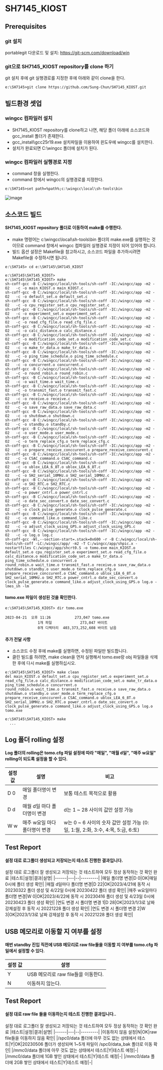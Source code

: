 # SH7145_KIOST

## Prerequisites
### git 설치
portablegit 다운로드 및 설치: https://git-scm.com/download/win
### git으로 SH7145_KIOST repository를 clone 하기
git 설치 후에 git 실행경로를 지정한 후에 아래와 같이 clone을 한다.
```
e:\SH7145>git clone https://github.com/Sung-Chun/SH7145_KIOST.git
```

## 빌드환경 셋업
### wingcc 컴파일러 설치
* SH7145_KIOST repository를 clone하고 나면, 해당 폴더 아래에 소스코드와 gcc_install 폴더가 존재한다.
* gcc_install\gcc25r19.exe 설치파일을 이용하여 윈도우에 wingcc를 설치한다.
* 설치가 완료되면 C:\wingcc 폴더에 설치가 된다.

### wingcc 컴파일러 실행경로 지정
* command 창을 실행한다.
* command 창에서 wingcc의 실행경로를 지정한다.
```
e:\SH7145>set path=%path%;c:\wingcc\local\sh-tools\bin
```
![image](https://user-images.githubusercontent.com/76480749/233659546-da3132ed-669a-4689-bbeb-2c504220d50d.png)

## 소스코드 빌드
#### SH7145_KIOST repository 폴더로 이동하여 make를 수행한다.
* make 명령어는 c:\wingcc\local\sh-tools\bin 폴더의 make.exe를 실행하는 것이므로 command 창에서 wingcc 컴파일러 실행경로 지정이 되어 있어야 합니다.
* 빌드 옵션 설정은 Makefile을 참고하시고, 소스코드 파일을 추가하시려면 Makefile을 수정하시면 됩니다.

```
e:\SH7145> cd e:\SH7145\SH7145_KIOST

e:\SH7145\SH7145_KIOST>
e:\SH7145\SH7145_KIOST> make
sh-coff-gcc -B C:/wingcc/local/sh-tools/sh-coff -IC:/wingcc/app -m2 -O2   -c -o main_KIOST.o main_KIOST.c
sh-coff-gcc -B C:/wingcc/local/sh-tools/sh-coff -IC:/wingcc/app -m2 -O2   -c -o default_set.o default_set.c
sh-coff-gcc -B C:/wingcc/local/sh-tools/sh-coff -IC:/wingcc/app -m2 -O2   -c -o cpu_register_set.o cpu_register_set.c
sh-coff-gcc -B C:/wingcc/local/sh-tools/sh-coff -IC:/wingcc/app -m2 -O2   -c -o experiment_set.o experiment_set.c
sh-coff-gcc -B C:/wingcc/local/sh-tools/sh-coff -IC:/wingcc/app -m2 -O2   -c -o read_cfg_file.o read_cfg_file.c
sh-coff-gcc -B C:/wingcc/local/sh-tools/sh-coff -IC:/wingcc/app -m2 -O2   -c -o calc_distance.o calc_distance.c
sh-coff-gcc -B C:/wingcc/local/sh-tools/sh-coff -IC:/wingcc/app -m2 -O2   -c -o modification_code_set.o modification_code_set.c
sh-coff-gcc -B C:/wingcc/local/sh-tools/sh-coff -IC:/wingcc/app -m2 -O2   -c -o make_tr_data.o make_tr_data.c
sh-coff-gcc -B C:/wingcc/local/sh-tools/sh-coff -IC:/wingcc/app -m2 -O2   -c -o ping_time_schedule.o ping_time_schedule.c
sh-coff-gcc -B C:/wingcc/local/sh-tools/sh-coff -IC:/wingcc/app -m2 -O2   -c -o concurrent.o concurrent.c
sh-coff-gcc -B C:/wingcc/local/sh-tools/sh-coff -IC:/wingcc/app -m2 -O2   -c -o round_robin.o round_robin.c
sh-coff-gcc -B C:/wingcc/local/sh-tools/sh-coff -IC:/wingcc/app -m2 -O2   -c -o wait_time.o wait_time.c
sh-coff-gcc -B C:/wingcc/local/sh-tools/sh-coff -IC:/wingcc/app -m2 -O2   -c -o transmit_fast.o transmit_fast.c
sh-coff-gcc -B C:/wingcc/local/sh-tools/sh-coff -IC:/wingcc/app -m2 -O2   -c -o receive.o receive.c
sh-coff-gcc -B C:/wingcc/local/sh-tools/sh-coff -IC:/wingcc/app -m2 -O2   -c -o save_raw_data.o save_raw_data.c
sh-coff-gcc -B C:/wingcc/local/sh-tools/sh-coff -IC:/wingcc/app -m2 -O2   -c -o shutdown.o shutdown.c
sh-coff-gcc -B C:/wingcc/local/sh-tools/sh-coff -IC:/wingcc/app -m2 -O2   -c -o standby.o standby.c
sh-coff-gcc -B C:/wingcc/local/sh-tools/sh-coff -IC:/wingcc/app -m2 -O2   -c -o user_mode.o user_mode.c
sh-coff-gcc -B C:/wingcc/local/sh-tools/sh-coff -IC:/wingcc/app -m2 -O2   -c -o term_replace_cfg.o term_replace_cfg.c
sh-coff-gcc -B C:/wingcc/local/sh-tools/sh-coff -IC:/wingcc/app -m2 -O2   -c -o prepare_receive_conccurent.o prepare_receive_conccurent.c
sh-coff-gcc -B C:/wingcc/local/sh-tools/sh-coff -IC:/wingcc/app -m2 -O2   -c -o CSAC_command.o CSAC_command.c
sh-coff-gcc -B C:/wingcc/local/sh-tools/sh-coff -IC:/wingcc/app -m2 -O2   -c -o ublox_LEA_6_8T.o ublox_LEA_6_8T.c
sh-coff-gcc -B C:/wingcc/local/sh-tools/sh-coff -IC:/wingcc/app -m2 -O2   -c -o SH2_serial_10MHz.o SH2_serial_10MHz.c
sh-coff-gcc -B C:/wingcc/local/sh-tools/sh-coff -IC:/wingcc/app -m2 -O2   -c -o SH2_RTC.o SH2_RTC.c
sh-coff-gcc -B C:/wingcc/local/sh-tools/sh-coff -IC:/wingcc/app -m2 -O2   -c -o power_cntrl.o power_cntrl.c
sh-coff-gcc -B C:/wingcc/local/sh-tools/sh-coff -IC:/wingcc/app -m2 -O2   -c -o date_sec_convert.o date_sec_convert.c
sh-coff-gcc -B C:/wingcc/local/sh-tools/sh-coff -IC:/wingcc/app -m2 -O2   -c -o clock_pulse_generate.o clock_pulse_generate.c
sh-coff-gcc -B C:/wingcc/local/sh-tools/sh-coff -IC:/wingcc/app -m2 -O2   -c -o command_like.o command_like.c
sh-coff-gcc -B C:/wingcc/local/sh-tools/sh-coff -IC:/wingcc/app -m2 -O2   -c -o adjust_clock_using_GPS.o adjust_clock_using_GPS.c
sh-coff-gcc -B C:/wingcc/local/sh-tools/sh-coff -IC:/wingcc/app -m2 -O2   -c -o log.o log.c
sh-coff-gcc -Wl,--section-start=.stack=0x600 -r -B C:/wingcc/local/sh-tools/sh-coff -LC:/wingcc/app/ -m2 -T C:/wingcc/app/shpic.x -nostartfiles C:/wingcc/app/shcrt0.S -o tomo.exe main_KIOST.o default_set.o cpu_register_set.o experiment_set.o read_cfg_file.o calc_distance.o modification_code_set.o make_tr_data.o ping_time_schedule.o concurrent.o
round_robin.o wait_time.o transmit_fast.o receive.o save_raw_data.o shutdown.o standby.o user_mode.o term_replace_cfg.o prepare_receive_conccurent.o CSAC_command.o ublox_LEA_6_8T.o SH2_serial_10MHz.o SH2_RTC.o power_cntrl.o date_sec_convert.o clock_pulse_generate.o command_like.o adjust_clock_using_GPS.o log.o -lmes_sh -lm
```

#### tomo.exe 파일이 생성된 것을 확인한다.
```
e:\SH7145\SH7145_KIOST> dir tomo.exe

2023-04-21  오후 11:26           273,047 tomo.exe
               1개 파일             273,047 바이트
               0개 디렉터리  403,373,252,608 바이트 남음
```

#### 추가 전달 사항
* 소스코드 수정 후에 make를 실행하면, 수정된 파일만 빌드합니다.
* 클린 빌드를 하려면, make clean을 먼저 실행해서 tomo.exe랑 obj 파일들을 삭제한 후에 다시 make를 실행하십시오.

```
e:\SH7145\SH7145_KIOST> make clean
del main_KIOST.o default_set.o cpu_register_set.o experiment_set.o read_cfg_file.o calc_distance.o modification_code_set.o make_tr_data.o ping_time_schedule.o concurrent.o
round_robin.o wait_time.o transmit_fast.o receive.o save_raw_data.o shutdown.o standby.o user_mode.o term_replace_cfg.o prepare_receive_conccurent.o CSAC_command.o ublox_LEA_6_8T.o SH2_serial_10MHz.o SH2_RTC.o power_cntrl.o date_sec_convert.o clock_pulse_generate.o command_like.o adjust_clock_using_GPS.o log.o tomo.exe

e:\SH7145\SH7145_KIOST> make
  ...
```

## Log 폴더 rolling 설정
#### Log 폴더의 rolling은 tomo.cfg 파일 설정에 따라 "매일", "매월 d일", "매주 w요일" rolling이 되도록 설정을 할 수 있다.

|설정 값|설명|비고|
|------|---|---------|
|D 0|매일 폴더명이 변경|보통 테스트 목적으로 활용|
|D d|매월 d일 마다 폴더명이 변경|d는 1 ~ 28 사이의 값만 설정 가능|
|W w|매주 w요일 마다 폴더명이 변경|w는 0 ~ 6 사이의 숫자 값만 설정 가능 (0: 일, 1:월, 2:화, 3:수, 4:목, 5:금, 6:토)|

## Test Report
#### 설정 대로 로그폴더 생성되고 저장되는지 테스트 진행한 결과입니다.

설정 대로 로그폴더 잘 생성되고 저장되는 것 테스트하여 모두 정상 동작하는 것 확인 완료
|테스트|설정|결과|설명|
|------|---|--|---------|
|매일 폴더명 변경|D 0|OK|매일 0시에 폴더 생성 확인|
|매월 d일마다 폴더명 변경|D 22|OK|2023/4/21에 동작 시 20230322 폴더 생성 및 4/22일 0시에 20230422 폴더 생성 확인|
|매주 w요일마다 폴더명 변경|W 0|OK|2023/4/22에 동작 시 20230416 폴더 생성 및 4/23일 0시에 20230423 폴더 생성 확인|
|연도 변경 시 폴더명 변경 1|D 28|OK|2023/1/3로 날짜 강제설정 후 동작 시 20221228 폴더 생성 확인|
|연도 변경 시 폴더명 변경 2|W 3|OK|2023/1/3로 날짜 강제설정 후 동작 시 20221228 폴더 생성 확인|

## USB 메모리로 이동할 지 여부를 설정
#### 매번 standby 진입 직전에 USB 메모리로 raw file들을 이동할 지 여부를 tomo.cfg 파일에서 설정할 수 있다.
|설정 값|설명|
|------|--------|
|Y|USB 메모리로 raw file들을 이동한다.|
|N|이동하지 않는다.|

## Test Report
#### 설정 대로 raw file 들을 이동하는지 테스트 진행한 결과입니다..

설정 대로 로그폴더 잘 생성되고 저장되는 것 테스트하여 모두 정상 동작하는 것 확인 완료
|테스트|설정|결과|설명|
|------|---|--|---------|
|이동하지 않음 설정|N|OK|raw file들을 이동하지 않음 확인|
|/spc0/data 폴더에 아무 것도 없는 상태에서 테스트|Y|OK|20230506 폴더가 생성되며 1~5개 파일이 /spc0/data_bak 폴더로 이동 확인|
|/mmc0/data 폴더에 아무 것도 없는 상태에서 테스트|Y|테스트 예정|-|
|/mmc0/data 폴더에 1GB 쌓인 상태에서 테스트|Y|테스트 예정|-|
|/mmc0/data 폴더에 2GB 쌓인 상태에서 테스트|Y|테스트 예정|-|
